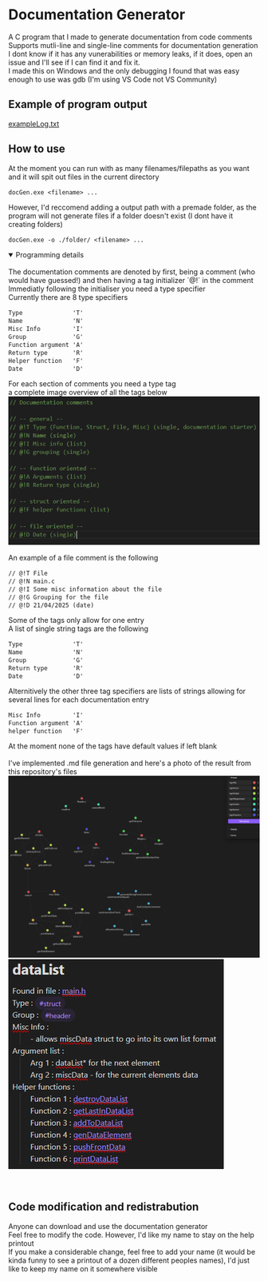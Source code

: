 # Documentation Generator

A C program that I made to generate documentation from code comments <br>
Supports mutli-line and single-line comments for documentation generation <br>
I dont know if it has any vunerabilities or memory leaks, if it does, open an issue and I'll see if I can find it and fix it. <br>
I made this on Windows and the only debugging I found that was easy enough to use was gdb (I'm using VS Code not VS Community) <br>

## Example of program output
[exampleLog.txt](log.txt)
## How to use
At the moment you can run with as many filenames/filepaths as you want and it will spit out files in the current directory <br>
```
docGen.exe <filename> ...
```
However, I'd reccomend adding a output path with a premade folder, as the program will not generate files if a folder doesn't exist (I dont have it creating folders) <br>
```
docGen.exe -o ./folder/ <filename> ... 
```
<details open>
<summary>Programming details</summary>
<br>
The documentation comments are denoted by first, being a comment (who would have guessed!) and then having a tag initializer `@!` in the comment <br>
Immediatly following the initialiser you need a type specifier <br>
Currently there are 8 type specifiers <br>

```
Type              'T'
Name              'N'
Misc Info         'I'
Group             'G'
Function argument 'A'
Return type       'R'
Helper function   'F'
Date              'D'
```
For each section of comments you need a type tag <br>
a complete image overview of all the tags below <br>
![alt text](images/howToDocument.png) <br>

An example of a file comment is the following <br>
```
// @!T File
// @!N main.c
// @!I Some misc information about the file
// @!G Grouping for the file
// @!D 21/04/2025 (date)
```
Some of the tags only allow for one entry <br>
A list of single string tags are the following 
```
Type              'T'
Name              'N'
Group             'G'
Return type       'R'
Date              'D'
```
Alternitively the other three tag specifiers are lists of strings allowing for several lines for each documentation entry
```
Misc Info         'I'
Function argument 'A'
helper function   'F'
```
At the moment none of the tags have default values if left blank <br>
<br>
I've implemented .md file generation and here's a photo of the result from this repository's files <br>
![colour coded node graph in Obsidian](images/obsidianGraph.png)
![Minimally formatted documentation of a struct](images/mdFileExample.png) <br>
</details>
<br>

## Code modification and redistrabution

Anyone can download and use the documentation generator <br>
Feel free to modify the code. However, I'd like my name to stay on the help printout <br>
If you make a considerable change, feel free to add your name (it would be kinda funny to see a printout of a dozen different peoples names), I'd just like to keep my name on it somewhere visible <br>
